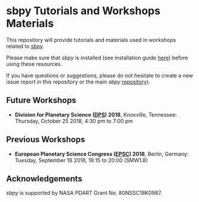 # sbpy Tutorials and Workshops Materials

This repository will provide tutorials and materials used in workshops related to [sbpy](http://sbpy.org).

Please make sure that *sbpy* is installed (see installation guide
[here](http://sbpy.org)) before using these resources.

If you have questions or suggestions, please do not hesitate to create
a new issue report in this repository or the main *sbpy*
[repository](http://sbpy.org)).


## Future Workshops

* **Division for Planetary Science ([DPS](https://aas.org/meetings/dps50)) 2018**, Knoxville, Tennessee: Thursday, October 25 2018, 4:30 pm to 7:00 pm

## Previous Workshops

* **European Planetary Science Congress ([EPSC](https://www.epsc2018.eu/)) 2018**, Berlin, Germany: Tuesday, September 18 2018, 18:15 to 20:00 (SMW1.8)



## Acknowledgements

*sbpy* is supported by NASA PDART Grant No. 80NSSC18K0987.

